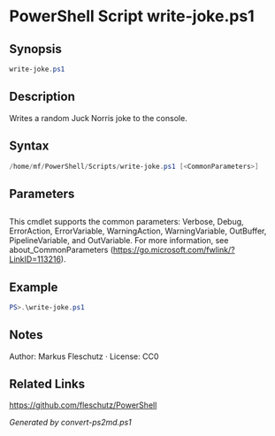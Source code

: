 # PowerShell Script write-joke.ps1

## Synopsis
```powershell
write-joke.ps1
```

## Description
Writes a random Juck Norris joke to the console.

## Syntax
```powershell
/home/mf/PowerShell/Scripts/write-joke.ps1 [<CommonParameters>]
```

## Parameters
## <CommonParameters>
This cmdlet supports the common parameters: Verbose, Debug, ErrorAction, ErrorVariable, WarningAction, WarningVariable, OutBuffer, PipelineVariable, and OutVariable. For more information, see about_CommonParameters (https://go.microsoft.com/fwlink/?LinkID=113216).

## Example
```powershell
PS>.\write-joke.ps1
```


## Notes
Author: Markus Fleschutz · License: CC0

## Related Links
https://github.com/fleschutz/PowerShell

*Generated by convert-ps2md.ps1*

